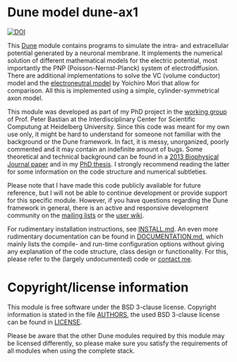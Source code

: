 # Dune model dune-ax1

[![DOI](https://zenodo.org/badge/doi/10.5281/zenodo.15981.svg)](https://dx.doi.org/10.5281/zenodo.15981)

This [Dune](http://www.dune-project.org) module contains programs to simulate the intra- and extracellular potential generated by a neuronal membrane. 
It implements the numerical solution of different mathematical models for the electric potential, most importantly the PNP (Poisson-Nernst-Planck) system of electrodiffusion. 
There are additional implementations to solve the VC (volume conductor) model and the [electroneutral model](http://dx.doi.org/10.2140/camcos.2009.4.85) by Yoichiro Mori that allow for comparison.
All this is implemented using a simple, cylinder-symmetrical axon model.

This module was developed as part of my PhD project in the [working group](http://conan.uwr.uni-heidelberg.de) of Prof. Peter Bastian at the Interdisciplinary Center for Scientific Computung at Heidelberg University.
Since this code was meant for my own use only, it might be hard to understand for someone not familiar with the background or the Dune framework.
In fact, it is messy, unorganized, poorly commented and it may contain an indefinite amount of bugs.
Some theoretical and technical background can be found in a [2013 Biophysical Journal paper](http://dx.doi.org/10.1016/j.bpj.2013.05.041) and in my [PhD thesis](http://www.ub.uni-heidelberg.de/archiv/17128). I strongly recommend reading the latter for some information on the code structure and numerical subtleties.

Please note that I have made this code publicly available for future reference, but I will not be able to continue development or provide support for this specific module.
However, if you have questions regarding the Dune framework in general, there is an active and responsive development community on the [mailing lists](http://www.dune-project.org/mailinglists.html) or the [user wiki](http://users.dune-project.org).

For rudimentary installation instructions, see [INSTALL.md](INSTALL.md). An even more rudimentary documentation can be found in [DOCUMENTATION.md](DOCUMENTATION.md), which mainly lists the compile- and run-time configuration options without giving any explanation of the code structure, class design or functionality. For this, please refer to the (largely undocumented) code or [contact me](http://conan.iwr.uni-heidelberg.de/people/jpods).

# Copyright/license information
This module is free software under the BSD 3-clause license. Copyright information is stated in the file [AUTHORS](AUTHORS), the used BSD 3-clause license can be found in [LICENSE](LICENSE).

Please be aware that the other Dune modules required by this module may be licensed differently, so please make sure you satisfy the requirements of all modules when using the complete stack.

